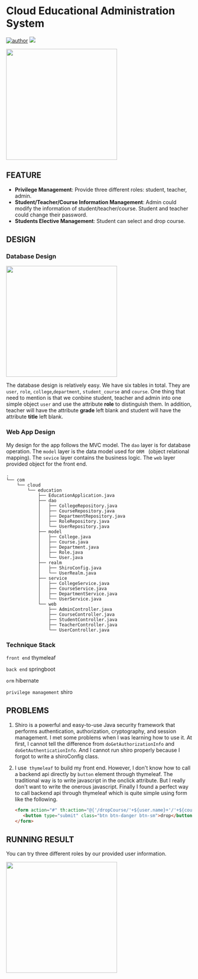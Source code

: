# Cloud Educational Administration System

[![author](https://img.shields.io/badge/Author-yue%20gong-blue.svg)](https://github.com/snowgy) ![](<https://img.shields.io/badge/springboot-2.1.5-red.svg>)

<img src="https://ws1.sinaimg.cn/mw690/74c2bf2dgy1g3jwfr3nynj227o13ub2a.jpg" width="300"/>

## FEATURE

* **Privilege Management**: Provide three different roles: student, teacher, admin.
* **Student/Teacher/Course Information Management**: Admin could modify the information of student/teacher/course. Student and teacher could change their password.
* **Students Elective Management**: Student can select and drop course.

## DESIGN

### Database Design

<img src="https://ws1.sinaimg.cn/mw690/74c2bf2dgy1g3jvokt9g3j21fo0ycdu2.jpg" width="300"/>

The database design is relatively easy. We have six tables in total. They are `user`, `role`, `college`,`department`, `student_course` and `course`. One thing that need to mention is that we conbine student, teacher and admin into one simple object `user` and use the attribute **role** to distinguish them. In addition, teacher will have the attribute **grade** left blank and student will have the attribute **title** left blank.

### Web App Design

My design for the app follows the MVC model. The `dao` layer is for database operation. The `model` layer is the data model used for `ORM ` (object relational mapping). The `sevice` layer contains the business logic. The `web` layer provided object for the front end.

```shell
.
└── com
    └── cloud
        └── education
            ├── EducationApplication.java
            ├── dao
            │   ├── CollegeRepository.java
            │   ├── CourseRepository.java
            │   ├── DepartmentRepository.java
            │   ├── RoleRepository.java
            │   └── UserRepository.java
            ├── model
            │   ├── College.java
            │   ├── Course.java
            │   ├── Department.java
            │   ├── Role.java
            │   └── User.java
            ├── realm
            │   ├── ShiroConfig.java
            │   └── UserRealm.java
            ├── service
            │   ├── CollegeService.java
            │   ├── CourseService.java
            │   ├── DepartmentService.java
            │   └── UserService.java
            └── web
                ├── AdminController.java
                ├── CourseController.java
                ├── StudentController.java
                ├── TeacherController.java
                └── UserController.java
```

### Technique Stack

`front end`  thymeleaf

`back end` springboot

`orm` hibernate

`privilege management`  shiro

## PROBLEMS

1. Shiro is a powerful and easy-to-use Java security framework that performs authentication, authorization, cryptography, and session management. I met some problems when I was learning how to use it. At first, I cannot tell the difference from `doGetAuthorizationInfo` and `doGetAuthenticationInfo`. And I cannot run shiro properly because I forgot to write a shiroConfig class.

2. I use` thymeleaf` to build my front end. However, I don't know how to call a backend api directly by `button` element through thymeleaf. The traditional way is to write javascript in the onclick attribute. But I really don't want to write the onerous javascript. Finally I found a perfect way to call backend api through thymeleaf which is quite simple using form like the following.

   ```html
   <form action="#" th:action="@{'/dropCourse/'+${user.name}+'/'+${course.id}+'/'+${user.college.name}}" th:method="get" >
      <button type="submit" class="btn btn-danger btn-sm">drop</button>
   </form>
   ```

## RUNNING RESULT

You can try three different roles by our provided user information.

<img src="https://ws1.sinaimg.cn/mw690/74c2bf2dly1g3jwtwgu9mj227s140woq.jpg" width="300"/>

